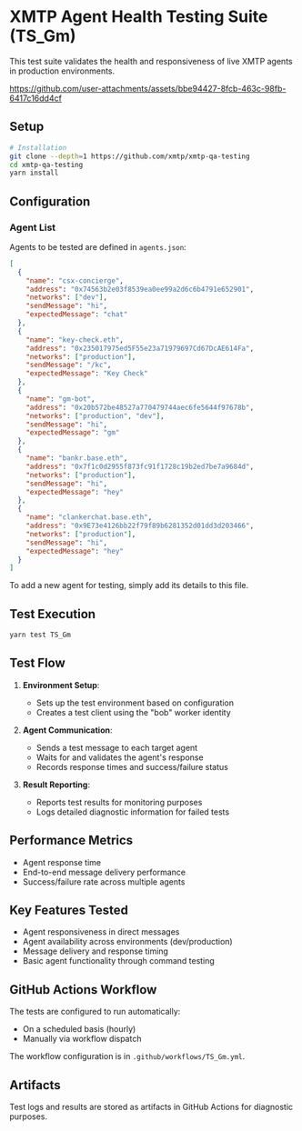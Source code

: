 # XMTP Agent Health Testing Suite (TS_Gm)

This test suite validates the health and responsiveness of live XMTP agents in production environments.

https://github.com/user-attachments/assets/bbe94427-8fcb-463c-98fb-6417c16dd4cf

## Setup

```bash
# Installation
git clone --depth=1 https://github.com/xmtp/xmtp-qa-testing
cd xmtp-qa-testing
yarn install
```

## Configuration

### Agent List

Agents to be tested are defined in `agents.json`:

```json
[
  {
    "name": "csx-concierge",
    "address": "0x74563b2e03f8539ea0ee99a2d6c6b4791e652901",
    "networks": ["dev"],
    "sendMessage": "hi",
    "expectedMessage": "chat"
  },
  {
    "name": "key-check.eth",
    "address": "0x235017975ed5F55e23a71979697Cd67DcAE614Fa",
    "networks": ["production"],
    "sendMessage": "/kc",
    "expectedMessage": "Key Check"
  },
  {
    "name": "gm-bot",
    "address": "0x20b572be48527a770479744aec6fe5644f97678b",
    "networks": ["production", "dev"],
    "sendMessage": "hi",
    "expectedMessage": "gm"
  },
  {
    "name": "bankr.base.eth",
    "address": "0x7f1c0d2955f873fc91f1728c19b2ed7be7a9684d",
    "networks": ["production"],
    "sendMessage": "hi",
    "expectedMessage": "hey"
  },
  {
    "name": "clankerchat.base.eth",
    "address": "0x9E73e4126bb22f79f89b6281352d01dd3d203466",
    "networks": ["production"],
    "sendMessage": "hi",
    "expectedMessage": "hey"
  }
]
```

To add a new agent for testing, simply add its details to this file.

## Test Execution

```bash
yarn test TS_Gm
```

## Test Flow

1. **Environment Setup**:

   - Sets up the test environment based on configuration
   - Creates a test client using the "bob" worker identity

2. **Agent Communication**:

   - Sends a test message to each target agent
   - Waits for and validates the agent's response
   - Records response times and success/failure status

3. **Result Reporting**:
   - Reports test results for monitoring purposes
   - Logs detailed diagnostic information for failed tests

## Performance Metrics

- Agent response time
- End-to-end message delivery performance
- Success/failure rate across multiple agents

## Key Features Tested

- Agent responsiveness in direct messages
- Agent availability across environments (dev/production)
- Message delivery and response timing
- Basic agent functionality through command testing

## GitHub Actions Workflow

The tests are configured to run automatically:

- On a scheduled basis (hourly)
- Manually via workflow dispatch

The workflow configuration is in `.github/workflows/TS_Gm.yml`.

## Artifacts

Test logs and results are stored as artifacts in GitHub Actions for diagnostic purposes.
